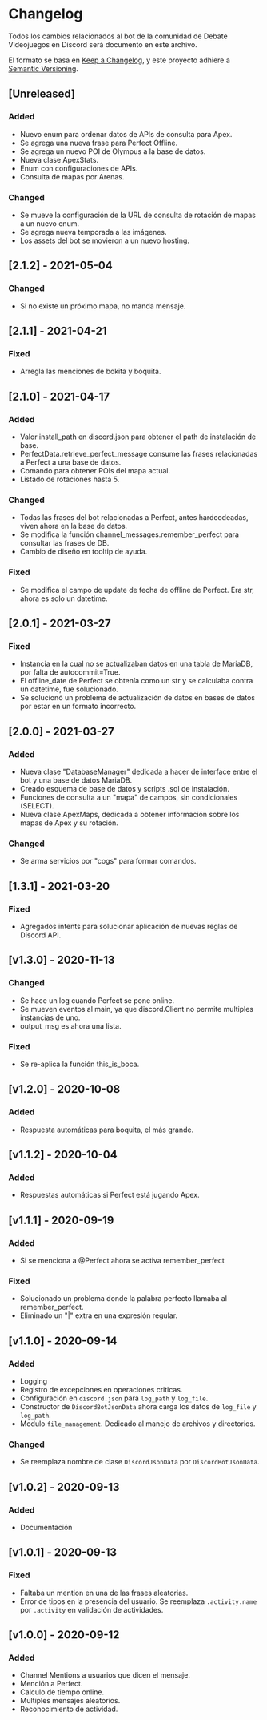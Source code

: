 # Changelog
Todos los cambios relacionados al bot de la comunidad de Debate Videojuegos en Discord será documento en este archivo.

El formato se basa en [Keep a Changelog](https://keepachangelog.com/en/1.0.0/), y este proyecto adhiere a [Semantic Versioning](https://semver.org/spec/v2.0.0.html).

## [Unreleased]
### Added
* Nuevo enum para ordenar datos de APIs de consulta para Apex.
* Se agrega una nueva frase para Perfect Offline.
* Se agrega un nuevo POI de Olympus a la base de datos.
* Nueva clase ApexStats.
* Enum con configuraciones de APIs.
* Consulta de mapas por Arenas.

### Changed
* Se mueve la configuración de la URL de consulta de rotación de mapas a un nuevo enum.
* Se agrega nueva temporada a las imágenes.
* Los assets del bot se movieron a un nuevo hosting.

## [2.1.2] - 2021-05-04
### Changed
* Si no existe un próximo mapa, no manda mensaje.

## [2.1.1] - 2021-04-21
### Fixed
* Arregla las menciones de bokita y boquita.

## [2.1.0] - 2021-04-17
### Added
* Valor install_path en discord.json para obtener el path de instalación de base.
* PerfectData.retrieve_perfect_message consume las frases relacionadas a Perfect a una base de datos.
* Comando para obtener POIs del mapa actual.
* Listado de rotaciones hasta 5.

### Changed
* Todas las frases del bot relacionadas a Perfect, antes hardcodeadas, viven ahora en la base de datos.
* Se modifica la función channel_messages.remember_perfect para consultar las frases de DB.
* Cambio de diseño en tooltip de ayuda.

### Fixed
* Se modifica el campo de update de fecha de offline de Perfect. Era str, ahora es solo un datetime.

## [2.0.1] - 2021-03-27
### Fixed
* Instancia en la cual no se actualizaban datos en una tabla de MariaDB, por falta de autocommit=True.
* El offline_date de Perfect se obtenía como un str y se calculaba contra un datetime, fue solucionado.
* Se solucionó un problema de actualización de datos en bases de datos por estar en un formato incorrecto.

## [2.0.0] - 2021-03-27
### Added
* Nueva clase "DatabaseManager" dedicada a hacer de interface entre el bot y una base de datos MariaDB.
* Creado esquema de base de datos y scripts .sql de instalación.
* Funciones de consulta a un "mapa" de campos, sin condicionales (SELECT).
* Nueva clase ApexMaps, dedicada a obtener información sobre los mapas de Apex y su rotación.

### Changed
* Se arma servicios por "cogs" para formar comandos.

## [1.3.1] - 2021-03-20
### Fixed
* Agregados intents para solucionar aplicación de nuevas reglas de Discord API.

## [v1.3.0] - 2020-11-13
### Changed
* Se hace un log cuando Perfect se pone online.
* Se mueven eventos al main, ya que discord.Client no permite multiples instancias de uno.
* output_msg es ahora una lista.

### Fixed
* Se re-aplica la función this_is_boca.

## [v1.2.0] - 2020-10-08
### Added
* Respuesta automáticas para boquita, el más grande.

## [v1.1.2] - 2020-10-04
### Added
* Respuestas automáticas si Perfect está jugando Apex.

## [v1.1.1] - 2020-09-19
### Added
* Si se menciona a @Perfect ahora se activa remember_perfect

### Fixed
* Solucionado un problema donde la palabra perfecto llamaba al remember_perfect.
* Eliminado un "|" extra en una expresión regular.

## [v1.1.0] - 2020-09-14
### Added
* Logging
* Registro de excepciones en operaciones criticas.
* Configuración en `discord.json` para `log_path` y `log_file`.
* Constructor de `DiscordBotJsonData` ahora carga los datos de `log_file` y `log_path`.
* Modulo `file_management`. Dedicado al manejo de archivos y directorios.

### Changed
* Se reemplaza nombre de clase `DiscordJsonData` por `DiscordBotJsonData`. 

## [v1.0.2] - 2020-09-13
### Added
* Documentación

## [v1.0.1] - 2020-09-13
### Fixed
* Faltaba un mention en una de las frases aleatorias.
* Error de tipos en la presencia del usuario. Se reemplaza `.activity.name` por `.activity` en validación de actividades.

## [v1.0.0] - 2020-09-12
### Added
* Channel Mentions a usuarios que dicen el mensaje.
* Mención a Perfect.
* Calculo de tiempo online.
* Multiples mensajes aleatorios.
* Reconocimiento de actividad.
